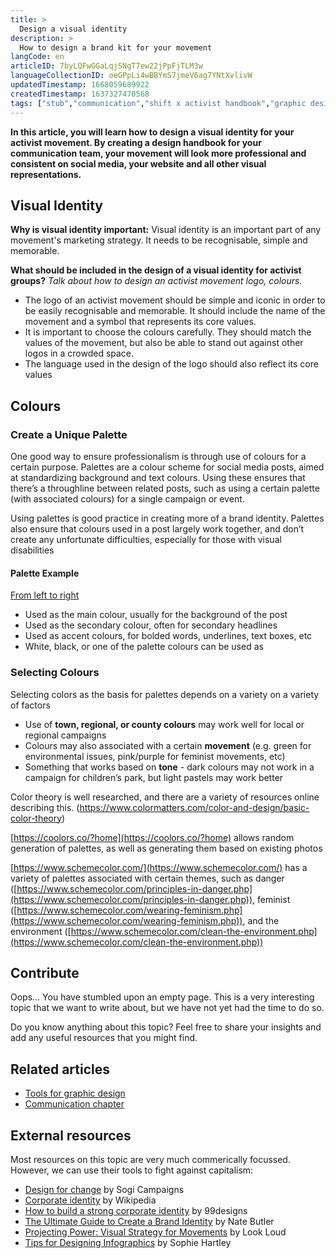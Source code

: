 ```yaml
---
title: >
  Design a visual identity
description: >
  How to design a brand kit for your movement
langCode: en
articleID: 7byLQFwGGaLqjSNgT7ew22jPpFjTLM3w
languageCollectionID: oeGPpLi4wBBYmS7jmeV6ag7YNtXvlivW
updatedTimestamp: 1668059689922
createdTimestamp: 1637327470568
tags: ["stub","communication","shift x activist handbook","graphic design","brand"]
---
```


**In this article, you will learn how to design a visual identity for your activist movement. By creating a design handbook for your communication team, your movement will look more professional and consistent on social media, your website and all other visual representations.**

## Visual Identity

**Why is visual identity important:** Visual identity is an important part of any movement's marketing strategy. It needs to be recognisable, simple and memorable.

**What should be included in the design of a visual identity for activist groups?** _Talk about how to design an activist movement logo, colours._

-   The logo of an activist movement should be simple and iconic in order to be easily recognisable and memorable. It should include the name of the movement and a symbol that represents its core values.
-   It is important to choose the colours carefully. They should match the values of the movement, but also be able to stand out against other logos in a crowded space.
-   The language used in the design of the logo should also reflect its core values

## Colours

### Create a Unique Palette

One good way to ensure professionalism is through use of colours for a certain purpose. Palettes are a colour scheme for social media posts, aimed at standardizing background and text colours. Using these ensures that there’s a throughline between related posts, such as using a certain palette (with associated colours) for a single campaign or event.

Using palettes is good practice in creating more of a brand identity. Palettes also ensure that colours used in a post largely work together, and don’t create any unfortunate difficulties, especially for those with visual disabilities

#### **Palette Example**

<div></div>

[From left to right](https://coolors.co/086788-07a0c3-f0c808-fff1d0-dd1c1a)

-   Used as the main colour, usually for the background of the post
-   Used as the secondary colour, often for secondary headlines
-   Used as accent colours, for bolded words, underlines, text boxes, etc
-   White, black, or one of the palette colours can be used as

### **Selecting Colours**

Selecting colors as the basis for palettes depends on a variety on a variety of factors

-   Use of **town, regional, or county colours** may work well for local or regional campaigns
-   Colours may also associated with a certain **movement** (e.g. green for environmental issues, pink/purple for feminist movements, etc)
-   Something that works based on **tone** - dark colours may not work in a campaign for children’s park, but light pastels may work better

Color theory is well researched, and there are a variety of resources online describing this. (https://www.colormatters.com/color-and-design/basic-color-theory)

[https://coolors.co/?home](https://coolors.co/?home) allows random generation of palettes, as well as generating them based on existing photos

<div></div>

[https://www.schemecolor.com/](https://www.schemecolor.com/) has a variety of palettes associated with certain themes, such as danger ([https://www.schemecolor.com/principles-in-danger.php](https://www.schemecolor.com/principles-in-danger.php)), feminist ([https://www.schemecolor.com/wearing-feminism.php](https://www.schemecolor.com/wearing-feminism.php)), and the environment ([https://www.schemecolor.com/clean-the-environment.php](https://www.schemecolor.com/clean-the-environment.php))

## Contribute

Oops… You have stumbled upon an empty page. This is a very interesting topic that we want to write about, but we have not yet had the time to do so.

Do you know anything about this topic? Feel free to share your insights and add any useful resources that you might find.

## Related articles

-   [Tools for graphic design](/tools/graphic-design)
-   [Communication chapter](/communication)

## External resources

Most resources on this topic are very much commerically focussed. However, we can use their tools to fight against capitalism:

-   [Design for change](https://courses.sogicampaigns.org/design/) by Sogi Campaigns
-   [Corporate identity](https://en.wikipedia.org/wiki/Corporate_identity) by Wikipedia
-   [How to build a strong corporate identity](https://en.99designs.nl/blog/logo-branding/how-to-build-corporate-identity/) by 99designs
-   [The Ultimate Guide to Create a Brand Identity](https://www.columnfivemedia.com/how-to-create-a-brand-identity/) by Nate Butler
-   [Projecting Power: Visual Strategy for Movements](https://commonslibrary.org/visual-strategy-for-movements/) by Look Loud
-   [Tips for Designing Infographics](https://commonslibrary.org/tips-for-designing-infographics/) by Sophie Hartley